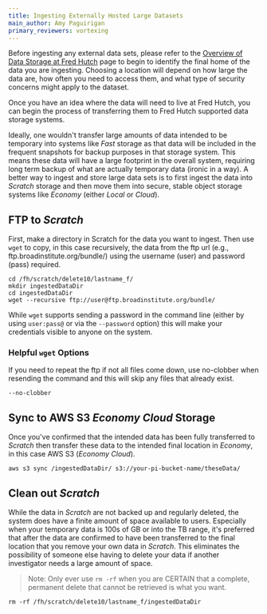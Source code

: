 ```yaml
---
title: Ingesting Externally Hosted Large Datasets
main_author: Amy Paguirigan
primary_reviewers: vortexing
---
```


Before ingesting any external data sets, please refer to the [Overview of Data Storage at Fred Hutch](/computing/store_overview/) page to begin to identify the final home of the data you are ingesting.  Choosing a location will depend on how large the data are, how often you need to access them, and what type of security concerns might apply to the dataset.  

Once you have an idea where the data will need to live at Fred Hutch, you can begin the process of transferring them to Fred Hutch supported data storage systems.  

Ideally, one wouldn't transfer large amounts of data intended to be temporary into systems like *Fast* storage as that data will be included in the frequent snapshots for backup purposes in that storage system.  This means these data will have a large footprint in the overall system, requiring long term backup of what are actually temporary data (ironic in a way). A better way to ingest and store large data sets is to first ingest the data into *Scratch* storage and then move them into secure, stable object storage systems like *Economy* (either *Local* or *Cloud*).  

## FTP to *Scratch*
First, make a directory in Scratch for the data you want to ingest.  Then use `wget` to copy, in this case recursively, the data from the ftp url (e.g., ftp.broadinstitute.org/bundle/) using the username (user) and password (pass) required.  

```
cd /fh/scratch/delete10/lastname_f/
mkdir ingestedDataDir
cd ingestedDataDir
wget --recursive ftp://user@ftp.broadinstitute.org/bundle/
```

While `wget` supports sending a password in the command line (either by using `user:pass@` or via the `--password` option) this will make your credentials visible to anyone on the system.

### Helpful `wget` Options
If you need to repeat the ftp if not all files come down, use no-clobber when resending the command and this will skip any files that already exist.

```
--no-clobber
```

## Sync to AWS S3 *Economy Cloud* Storage
Once you've confirmed that the intended data has been fully transferred to *Scratch* then transfer these data to the intended final location in *Economy*, in this case AWS S3 (*Economy Cloud*).  

```
aws s3 sync /ingestedDataDir/ s3://your-pi-bucket-name/theseData/
```


## Clean out *Scratch*
While the data in *Scratch* are not backed up and regularly deleted, the system does have a finite amount of space available to users.  Especially when your temporary data is 100s of GB or into the TB range, it's preferred that after the data are confirmed to have been transferred to the final location that you remove your own data in *Scratch*.  This eliminates the possibility of someone else having to delete your data if another investigator needs a large amount of space.  

> Note:  Only ever use `rm -rf` when you are CERTAIN that a complete, permanent delete that cannot be retrieved is what you want.  

```
rm -rf /fh/scratch/delete10/lastname_f/ingestedDataDir
```
